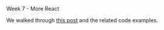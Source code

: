 Week 7 - More React

We walked through [this post](http://codepen.io/ksmithbaylor/post/introduction-to-react) and the related code examples.

